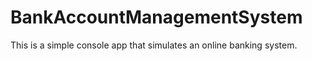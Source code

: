 # BankAccountManagementSystem
This is a simple console app that simulates an online banking system.
